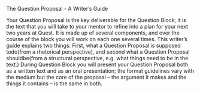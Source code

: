The Question Proposal - A Writer’s Guide

Your Question Proposal is the key deliverable for the Question Block; it is the text that you will take to your mentor to refine into a plan for your next two years at Quest. It is made up of several components, and over the course of the block you will work on each one several times. This writer’s guide explains two things: First, what a Question Proposal is supposed todo\(from a rhetorical perspective\), and second what a Question Proposal shouldbe\(from a structural perspective, e.g. what things need to be in the text.\) During Question Block you will present your Question Proposal both as a written text and as an oral presentation; the format guidelines vary with the medium but the core of the proposal – the argument it makes and the things it contains – is the same in both.

